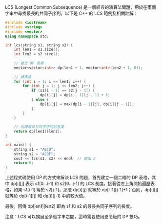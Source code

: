 LCS (Longest Common Subsequence) 是一個經典的演算法問題，用於在兩個字串中尋找最長的共同子序列。以下是 C++ 的 LCS 範例及相關註解：
```c++
#include <iostream>
#include <string>
#include <vector>
using namespace std;

int lcs(string s1, string s2) {
    int len1 = s1.size();
    int len2 = s2.size();
    
    // 建立 DP 表格
    vector<vector<int>> dp(len1 + 1, vector<int>(len2 + 1, 0));
    
    // 填表格
    for (int i = 1; i <= len1; i++) {
        for (int j = 1; j <= len2; j++) {
            if (s1[i - 1] == s2[j - 1]) {
                dp[i][j] = dp[i - 1][j - 1] + 1;
            } else {
                dp[i][j] = max(dp[i - 1][j], dp[i][j - 1]);
            }
        }
    }
    
    // 回傳最長共同子序列的長度
    return dp[len1][len2];
}

int main() {
    string s1 = "ABCD";
    string s2 = "ACDF";
    cout << lcs(s1, s2) << endl; // 輸出 2
    return 0;
}

```
上述程式碼使用 DP 的方式來解決 LCS 問題，首先建立一個二維的 DP 表格，其中 dp[i][j] 表示 s1[0...i-1] 和 s2[0...j-1] 的 LCS 長度。接著從左上角開始遍歷表格，如果 s1[i-1] 等於 s2[j-1]，那麼 dp[i][j] 就等於 dp[i-1][j-1]+1；否則，dp[i][j] 就等於 dp[i-1][j] 和 dp[i][j-1] 中的較大值。

最後，回傳 dp[len1][len2] 即為 s1 和 s2 的最長共同子序列的長度。

注意：LCS 可以擴展至多個字串之間，這時需要使用更高級的 DP 技巧。
